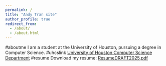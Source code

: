 ```yaml
---
permalink: /
title: "Andy Tran site"
author_profile: true
redirect_from: 
  - /about/
  - /about.html
---
```


#aboutme
I am a student at the University of Houston, pursuing a degree in Computer Science.
#uhcslink
[University of Houston Computer Science Department](https://www.cs.uh.edu)
#resume
Download my resume: [ResumeDRAFT2025.pdf](/files/ResumeDRAFT2025.pdf)

